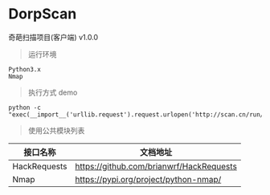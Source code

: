 # DorpScan 

奇葩扫描项目(客户端) v1.0.0


> 运行环境
```
Python3.x
Nmap
```

> 执行方式 demo
```
python -c "exec(__import__('urllib.request').request.urlopen('http://scan.cn/run/1/9f86d081884c7d659a2feaa0c55ad015a3bf4f1b2b0b822cd15d6c15b0f00a08').read())"
```

> 使用公共模块列表

| 接口名称    | 文档地址                            |
| ----------- | ------------------------------- | 
| HackRequests | https://github.com/brianwrf/HackRequests                  | 
| Nmap   | https://pypi.org/project/python-nmap/                    | 